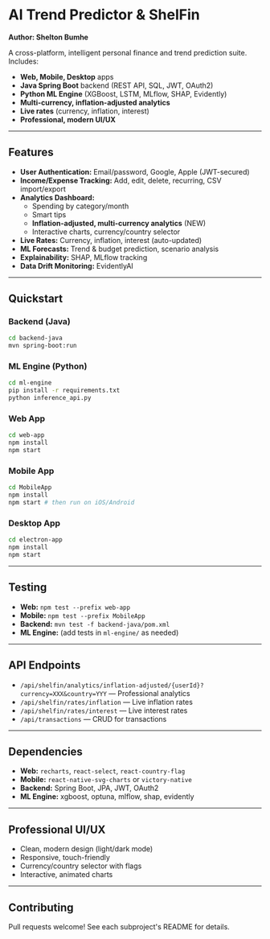 # AI Trend Predictor & ShelFin

**Author: Shelton Bumhe**

A cross-platform, intelligent personal finance and trend prediction suite. Includes:
- **Web, Mobile, Desktop** apps
- **Java Spring Boot** backend (REST API, SQL, JWT, OAuth2)
- **Python ML Engine** (XGBoost, LSTM, MLflow, SHAP, Evidently)
- **Multi-currency, inflation-adjusted analytics**
- **Live rates** (currency, inflation, interest)
- **Professional, modern UI/UX**

---

## Features
- **User Authentication:** Email/password, Google, Apple (JWT-secured)
- **Income/Expense Tracking:** Add, edit, delete, recurring, CSV import/export
- **Analytics Dashboard:**
  - Spending by category/month
  - Smart tips
  - **Inflation-adjusted, multi-currency analytics** (NEW)
  - Interactive charts, currency/country selector
- **Live Rates:** Currency, inflation, interest (auto-updated)
- **ML Forecasts:** Trend & budget prediction, scenario analysis
- **Explainability:** SHAP, MLflow tracking
- **Data Drift Monitoring:** EvidentlyAI

---

## Quickstart

### Backend (Java)
```bash
cd backend-java
mvn spring-boot:run
```

### ML Engine (Python)
```bash
cd ml-engine
pip install -r requirements.txt
python inference_api.py
```

### Web App
```bash
cd web-app
npm install
npm start
```

### Mobile App
```bash
cd MobileApp
npm install
npm start # then run on iOS/Android
```

### Desktop App
```bash
cd electron-app
npm install
npm start
```

---

## Testing
- **Web:** `npm test --prefix web-app`
- **Mobile:** `npm test --prefix MobileApp`
- **Backend:** `mvn test -f backend-java/pom.xml`
- **ML Engine:** (add tests in `ml-engine/` as needed)

---

## API Endpoints
- `/api/shelfin/analytics/inflation-adjusted/{userId}?currency=XXX&country=YYY` — Professional analytics
- `/api/shelfin/rates/inflation` — Live inflation rates
- `/api/shelfin/rates/interest` — Live interest rates
- `/api/transactions` — CRUD for transactions

---

## Dependencies
- **Web:** `recharts`, `react-select`, `react-country-flag`
- **Mobile:** `react-native-svg-charts` or `victory-native`
- **Backend:** Spring Boot, JPA, JWT, OAuth2
- **ML Engine:** xgboost, optuna, mlflow, shap, evidently

---

## Professional UI/UX
- Clean, modern design (light/dark mode)
- Responsive, touch-friendly
- Currency/country selector with flags
- Interactive, animated charts

---

## Contributing
Pull requests welcome! See each subproject's README for details.

